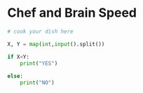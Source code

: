 # Chef and Brain Speed

```python
# cook your dish here

X, Y = map(int,input().split())

if X<Y:
    print("YES")
    
else:
    print("NO")
```